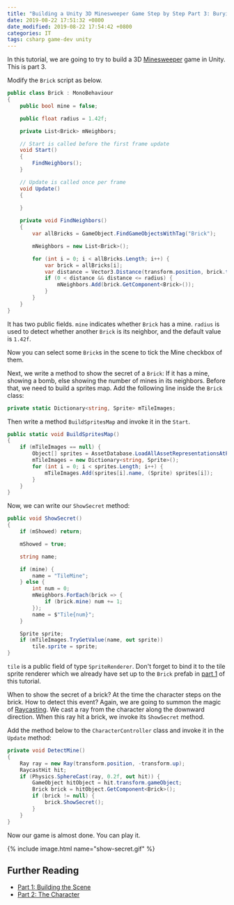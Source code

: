 ```yaml
---
title: "Building a Unity 3D Minesweeper Game Step by Step Part 3: Burying Mines"
date: 2019-08-22 17:51:32 +0800
date_modified: 2019-08-22 17:54:42 +0800
categories: IT
tags: csharp game-dev unity
---
```


In this tutorial, we are going to try to build a 3D [Minesweeper](https://en.wikipedia.org/wiki/Minesweeper_(video_game)) game in Unity. This is part 3.

Modify the `Brick` script as below.

```c#
public class Brick : MonoBehaviour
{
    public bool mine = false;

    public float radius = 1.42f;

    private List<Brick> mNeighbors;

    // Start is called before the first frame update
    void Start()
    {
        FindNeighbors();
    }

    // Update is called once per frame
    void Update()
    {
        
    }

    private void FindNeighbors()
    {
        var allBricks = GameObject.FindGameObjectsWithTag("Brick");

        mNeighbors = new List<Brick>();

        for (int i = 0; i < allBricks.Length; i++) {
            var brick = allBricks[i];
            var distance = Vector3.Distance(transform.position, brick.transform.position);
            if (0 < distance && distance <= radius) {
                mNeighbors.Add(brick.GetComponent<Brick>());
            }
        }
    }
}
```

It has two public fields. `mine` indicates whether `Brick` has a mine. `radius` is used to detect whether another `Brick` is its neighbor, and the default value is `1.42f`.

Now you can select some `Brick`s in the scene to tick the Mine checkbox of them.

Next, we write a method to show the secret of a `Brick`: If it has a mine, showing a bomb, else showing the number of mines in its neighbors. Before that, we need to build a sprites map. Add the following line inside the `Brick` class:

```c#
private static Dictionary<string, Sprite> mTileImages;
```

Then write a method `BuildSpritesMap` and invoke it in the `Start`.

```c#
public static void BuildSpritesMap()
{
    if (mTileImages == null) {
        Object[] sprites = AssetDatabase.LoadAllAssetRepresentationsAtPath("Assets/Textures/MinesweeperSpritesheet.png");
        mTileImages = new Dictionary<string, Sprite>();
        for (int i = 0; i < sprites.Length; i++) {
            mTileImages.Add(sprites[i].name, (Sprite) sprites[i]);
        }
    }
}
```

Now, we can write our `ShowSecret` method:

```c#
public void ShowSecret()
{
    if (mShowed) return;

    mShowed = true;

    string name;

    if (mine) {
        name = "TileMine";
    } else {
        int num = 0;
        mNeighbors.ForEach(brick => {
            if (brick.mine) num += 1;
        });
        name = $"Tile{num}";
    }

    Sprite sprite;
    if (mTileImages.TryGetValue(name, out sprite))
        tile.sprite = sprite;
}
```

`tile` is a public field of type `SpriteRenderer`. Don't forget to bind it to the tile sprite renderer which we already have set up to the `Brick` prefab in [part 1](/2019/08/21/building-a-unity-3d-minesweeper-game-step-by-step-part-1-building-the-scene.html) of this tutorial.

When to show the secret of a brick? At the time the character steps on the brick. How to detect this event? Again, we are going to summon the magic of [Raycasting](https://en.wikipedia.org/wiki/Ray_casting). We cast a ray from the character along the downward direction. When this ray hit a brick, we invoke its `ShowSecret` method.

Add the method below to the `CharacterController` class and invoke it in the `Update` method:

```c#
private void DetectMine()
{
    Ray ray = new Ray(transform.position, -transform.up);
    RaycastHit hit;
    if (Physics.SphereCast(ray, 0.2f, out hit)) {
        GameObject hitObject = hit.transform.gameObject;
        Brick brick = hitObject.GetComponent<Brick>();
        if (brick != null) {
            brick.ShowSecret();
        }
    }
}
```

Now our game is almost done. You can play it.

{% include image.html name="show-secret.gif" %}

## Further Reading

- [Part 1: Building the Scene](/2019/08/21/building-a-unity-3d-minesweeper-game-step-by-step-part-1-building-the-scene.html)
- [Part 2: The Character](/2019/08/22/building-a-unity-3d-minesweeper-game-step-by-step-part-2-the-character.html)
